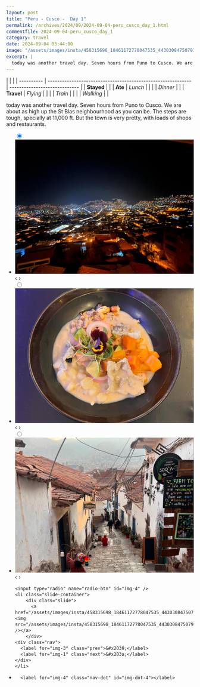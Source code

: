 ```yaml
---
layout: post
title: "Peru - Cusco -  Day 1"
permalink: /archives/2024/09/2024-09-04-peru_cusco_day_1.html
commentfile: 2024-09-04-peru_cusco_day_1
category: travel
date: 2024-09-04 03:44:00
image: "/assets/images/insta/458315698_18461172778047535_4430308475079118620_n_17879547900111486.jpg"
excerpt: |
  today was another travel day. Seven hours from Puno to Cusco. We are about as high up the St Blas neighbourhood as you can be. The steps are tough, specially at 11,000 ft. But the town is very pretty, with loads of shops and restaurants.
---
```


|            |                                                              |
| ---------- | ------------------------------------------------------------ | ----------------------------- |
| **Stayed** |  |
| **Ate**    | _Lunch_                                                      |          |
|            | _Dinner_                                                     |          |
| **Travel** | _Flying_                                                     |          |
|            | _Train_                                                      |          |
|            | _Walking_                                                    |          |


today was another travel day. Seven hours from Puno to Cusco. We are about as high up the St Blas neighbourhood as you can be. The steps are tough, specially at 11,000 ft. But the town is very pretty, with loads of shops and restaurants.


<ul class="slides">
    <input type="radio" name="radio-btn" id="img-1" checked="checked" />
    <li class="slide-container">
        <div class="slide">
          <a href="/assets/images/insta/457675349_18461172796047535_8983768715432683241_n_17881494765052400.jpg"><img src="/assets/images/insta/457675349_18461172796047535_8983768715432683241_n_17881494765052400.jpg" /></a>
        </div>
    <div class="nav">
      <label for="img-4" class="prev">&#x2039;</label>
      <label for="img-2" class="next">&#x203a;</label>
    </div>
    </li>
        <input type="radio" name="radio-btn" id="img-2"  />
    <li class="slide-container">
        <div class="slide">
          <a href="/assets/images/insta/458099095_18461172805047535_1847588937029771313_n_18074653618490656.jpg"><img src="/assets/images/insta/458099095_18461172805047535_1847588937029771313_n_18074653618490656.jpg" /></a>
        </div>
    <div class="nav">
      <label for="img-1" class="prev">&#x2039;</label>
      <label for="img-3" class="next">&#x203a;</label>
    </div>
    </li>
        <input type="radio" name="radio-btn" id="img-3"  />
    <li class="slide-container">
        <div class="slide">
          <a href="/assets/images/insta/458499610_18461172814047535_5380827674470327127_n_18283111564226800.jpg"><img src="/assets/images/insta/458499610_18461172814047535_5380827674470327127_n_18283111564226800.jpg" /></a>
        </div>
    <div class="nav">
      <label for="img-2" class="prev">&#x2039;</label>
      <label for="img-4" class="next">&#x203a;</label>
    </div>
    </li>
    
    <input type="radio" name="radio-btn" id="img-4" />
    <li class="slide-container">
        <div class="slide">
          <a href="/assets/images/insta/458315698_18461172778047535_4430308475079118620_n_17879547900111486.jpg"><img src="/assets/images/insta/458315698_18461172778047535_4430308475079118620_n_17879547900111486.jpg" /></a>
        </div>
    <div class="nav">
      <label for="img-3" class="prev">&#x2039;</label>
      <label for="img-1" class="next">&#x203a;</label>
    </div>
    </li>
			
<li class="nav-dots">
      <label for="img-1" class="nav-dot" id="img-dot-1"></label>
      <label for="img-2" class="nav-dot" id="img-dot-2"></label>
      <label for="img-3" class="nav-dot" id="img-dot-3"></label>

      <label for="img-4" class="nav-dot" id="img-dot-4"></label>

</li>
</ul>        
             

		
